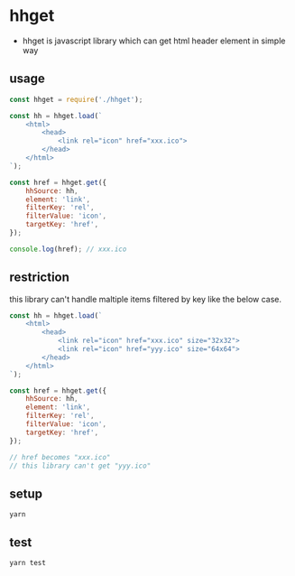 # hhget

- hhget is javascript library which can get html header element in simple way

## usage

```js
const hhget = require('./hhget');

const hh = hhget.load(`
    <html>
        <head>
            <link rel="icon" href="xxx.ico">
        </head>
    </html>
`);

const href = hhget.get({
    hhSource: hh,
    element: 'link',
    filterKey: 'rel',
    filterValue: 'icon',
    targetKey: 'href',
});

console.log(href); // xxx.ico
```

## restriction

this library can't handle maltiple items filtered by key like the below case.

```js
const hh = hhget.load(`
    <html>
        <head>
            <link rel="icon" href="xxx.ico" size="32x32">
            <link rel="icon" href="yyy.ico" size="64x64">
        </head>
    </html>
`);

const href = hhget.get({
    hhSource: hh,
    element: 'link',
    filterKey: 'rel',
    filterValue: 'icon',
    targetKey: 'href',
});

// href becomes "xxx.ico"
// this library can't get "yyy.ico"
```

## setup

```terminal
yarn
```

## test

```terminal
yarn test
```

